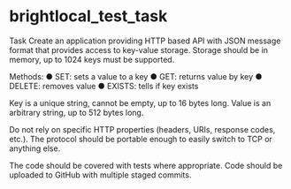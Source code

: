 # brightlocal_test_task

Task Create an application providing HTTP based API with JSON message format that provides access to key-value storage. Storage should be in memory, up to 1024 keys must be supported. 
 
Methods: 
● SET: sets a value to a key 
● GET: returns value by key 
● DELETE: removes value 
● EXISTS: tells if key exists 
 
Key is a unique string, cannot be empty, up to 16 bytes long. Value is an arbitrary string, up to 512 bytes long. 
 
Do not rely on specific HTTP properties (headers, URIs, response codes, etc.). The protocol should be portable enough to easily switch to TCP or anything else. 
 
The code should be covered with tests where appropriate. Code should be uploaded to GitHub with multiple staged commits. 
